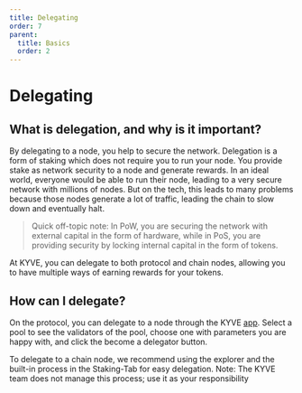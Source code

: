 ```yaml
---
title: Delegating
order: 7
parent:
  title: Basics
  order: 2
---
```


# Delegating

## What is delegation, and why is it important?

By delegating to a node, you help to secure the network. Delegation is a form of staking which does not require you to run your node. You provide stake as network security to a node and generate rewards. In an ideal world, everyone would be able to run their node, leading to a very secure network with millions of nodes. But on the tech, this leads to many problems because those nodes generate a lot of traffic, leading the chain to slow down and eventually halt.

> Quick off-topic note: In PoW, you are securing the network with external capital in the form of hardware, while in PoS, you are providing security by locking internal capital in the form of tokens.

At KYVE, you can delegate to both protocol and chain nodes, allowing you to have multiple ways of earning rewards for your tokens.

## How can I delegate?

On the protocol, you can delegate to a node through the KYVE [app](https://app.kyve.network). Select a pool to see the validators of the pool, choose one with parameters you are happy with, and click the become a delegator button.

To delegate to a chain node, we recommend using the explorer and the built-in process in the Staking-Tab for easy delegation. Note: The KYVE team does not manage this process; use it as your responsibility
